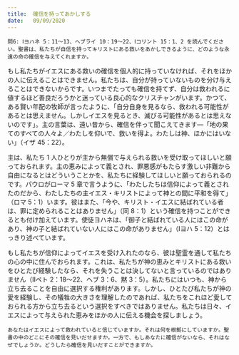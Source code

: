 ```yaml
---
title:  確信を持ってあかしする
date:   09/09/2020
---
```


`問6: Ⅰヨハネ 5：11～13、ヘブライ 10：19～22、Ⅰコリント 15：1、2 を読んでください。聖書は、私たちが自信を持ってキリストにある救いをあかしできるように、どのような永遠の命の確信を与えてくれますか。`

もし私たちがイエスにある救いの確信を個人的に持っていなければ、それをほかの人に伝えることはできません。私たちは、自分が持っていないものを分け与えることはできないからです。いつまでたっても確信を持てず、自分は救われるに値するほど善良だろうかと迷っている良心的なクリスチャンがいます。かつて、ある賢い年配の牧師が言ったように、「自分自身を見るなら、救われる可能性があるとは思えません。しかしイエスを見るとき、滅びる可能性があるとは思えないのです」。主の言葉は、遠い昔から、確信を伴って聞こえてきます―「地の果てのすべての人々よ／わたしを仰いで、救いを得よ。わたしは神、ほかにはいない」（イザ 45：22）。

主は、私たち 1 人ひとりが主から無償で与えられる救いを受け取ってほしいと願っておられます。主の恵みによって義とされ、罪悪感がもたらす激しい非難から自由になるとはどういうことかを、私たちに経験してほしいと願っておられるのです。パウロがローマ 5 章で言うように、「わたしたちは信仰によって義とされたのだから、わたしたちの主イエス・キリストによって神との間に平和を得て」（ロマ 5：1）います。彼はまた、「今や、キリスト・イエスに結ばれている者は、罪に定められることはありません」（同 8：1）という確信を持つことができるとも付け加えています。使徒ヨハネは、「御子と結ばれている人にはこの命があり、神の子と結ばれていない人にはこの命がありません」（Ⅰヨハ 5：12）とはっきり述べています。

もし私たちが信仰によってイエスを受け入れたのなら、彼は聖霊を通して私たちの心の中に住んでおられます。これは、私たちが神の恵みとキリストにある救いをひとたび経験したなら、それを失うことは決してないと言っているのではありません（Ⅱペト 2：18～22、ヘブ 3：6、黙 3：5）。私たちにはいつも、神から立ち去ることを自由に選択する権利があります。しかし、ひとたび私たちが神の愛を経験し、その犠牲の大きさを理解したのであれば、私たちをこれほど愛しておられる方から立ち去るという選択をすべきではありません。私たちは日々、イエスによって与えられた恵みをほかの人に伝える機会を探しましょう。

`あなたはイエスによって救われていると信じていますか。それは何を根拠にしていますか。聖書の中のどこにその確信を見いだせますか。一方で、もしあなたに確信がないなら、それはなぜでしょうか。どうしたら確信を見いだすことができますか。`
